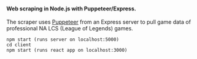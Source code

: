 #### Web scraping in Node.js with Puppeteer/Express.

The scraper uses [Puppeteer](https://developer.chrome.com/docs/puppeteer/) from an Express server to pull game data of professional NA LCS (League of Legends) games.
```
npm start (runs server on localhost:5000)
cd client
npm start (runs react app on localhost:3000)
```